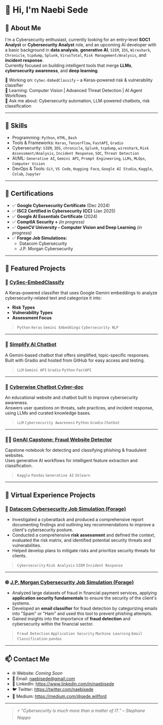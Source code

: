 # 👋 Hi, I'm Naebi Sede

## 🚀 About Me

I'm a Cybersecurity enthusiast, currently looking for an entry-level **SOC1 Analyst** or **Cybersecurity Analyst** role, and an upcoming AI developer with a basic background in **data analysis**, **generative AI**, `SIEM`, `IDS`, `Wireshark`, `Chronicle`, `tcpdump`, `Splunk`, `VirusTotal`, `Risk Management/Analysis`, and **incident response**.  
Currently focused on building intelligent tools that merge **LLMs**, **cybersecurity awareness**, and **deep learning**.  

🔭 Working on: `CySec-EmbedClassify` – a Keras-powered risk & vulnerability classifier  
🌱 Learning: Computer Vision | Advanced Threat Detection | AI Agent Workflows  
💬 Ask me about: Cybersecurity automation, LLM-powered chatbots, risk classification

---

## 🧠 Skills

- Programming: `Python`, `HTML`, `Bash`
- Tools & Frameworks: `Keras`, `TensorFlow`, `FastAPI`, `Gradio`
- Cybersecurity: `SIEM`, `IDS`, `chronicle`, `Splunk`, `tcpdump`, `wireshark`, `Risk Assessment/Analysis`, `Incident Response`, `SOC`, `Threat Detection`
- AI/ML: `Generative AI`, `Gemini API`, `Prompt Engineering`, `LLMs`, `MLOps`, `Computer Vision`
- DevOps & Tools: `Git`, `VS Code`, `Hugging Face`, `Google AI Studio`, `Kaggle`, `Colab`, `Jupyter`

---

## 🏅 Certifications

- ✅ **Google Cybersecurity Certificate** (Dec 2024)
- ✅ **ISC2 Certified in Cybersecurity (CC)** (Jan 2025)
- ✅ **Google AI Essentials Certificate** (2024)
- ✅ **ComptIA Security +** *(in progress)*
- ✅ **OpenCV University – Computer Vision and Deep Learning** *(in progress)*
- ✅ **Forage Job Simulations:**
  - Datacom Cybersecurity
  - J.P. Morgan Cybersecurity

---

## 📂 Featured Projects

### 🔐 [CySec-EmbedClassify](https://github.com/yourusername/CySec-EmbedClassify)
A Keras-powered classifier that uses Google Gemini embeddings to analyze cybersecurity-related text and categorize it into:
- **Risk Types**
- **Vulnerability Types**
- **Assessment Focus**

> `Python` `Keras` `Gemini Embeddings` `Cybersecurity NLP`

---

### 🤖 [Simplify AI Chatbot](https://naebi-stack.github.io/Simplify.ai/)
A Gemini-based chatbot that offers simplified, topic-specific responses.  
Built with Gradio and hosted from GitHub for easy access and testing.

> `LLM` `Gemini API` `Gradio` `Python` `FastAPI`

---

### 🧠 [Cyberwise Chatbot Cyber-doc](https://naebi-stack.github.io/cyber-wise-website/)
An educational website and chatbot built to improve cybersecurity awareness.  
Answers user questions on threats, safe practices, and incident response, using LLMs and curated knowledge bases.

> `LLM` `Cybersecurity Awareness` `Python` `Gradio` `Chatbot`

---

### 🕵️‍♂️ [GenAI Capstone: Fraud Website Detector](https://www.kaggle.com/naebisede)
Capstone notebook for detecting and classifying phishing & fraudulent websites.  
Uses generative AI workflows for intelligent feature extraction and classification.

> `Kaggle` `Pandas` `Generative AI` `Sklearn`

---

## 🧪 Virtual Experience Projects

### 💼 [Datacom Cybersecurity Job Simulation (Forage)](https://www.theforage.com/simulations/datacom/cybersecurity)
- Investigated a cyberattack and produced a comprehensive report documenting findings and outlining key recommendations to improve a client's cybersecurity posture.
- Conducted a comprehensive **risk assessment** and defined the context, evaluated the risk matrix, and identified potential security threats and vulnerabilities.
- Helped develop plans to mitigate risks and prioritize security threats for clients.

> `Cybersecurity` `Risk Analysis` `SIEM` `Incident Response` 

---

### 🌐 [J.P. Morgan Cybersecurity Job Simulation (Forage)](https://www.theforage.com/simulations/jpmorgan/cybersecurity)
- Analyzed large datasets of fraud in financial payment services, applying **application security fundamentals** to ensure the security of the client's systems.
- Developed an **email classifier** for fraud detection by categorizing emails into "Spam" or "Ham" and used this tool to prevent phishing attempts.
- Gained insights into the importance of **fraud detection** and cybersecurity within the financial sector.

> `Fraud Detection` `Application Security` `Machine Learning` `Email Classification` `pandas`

---

## 📫 Contact Me

- 🌐 Website: *Coming Soon*
- 📧 Email: naebisede@gmail.com
- 💼 LinkedIn: https://www.linkedin.com/in/naebisede
- 🐦 Twitter: https://twitter.com/naebisede
- 🚀 Medium: https://medium.com/@sede.willford

---

> ⚡ *“Cybersecurity is much more than a matter of IT.” – Stephane Nappo*
